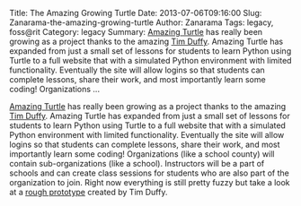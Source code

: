 Title: The Amazing Growing Turtle
Date: 2013-07-06T09:16:00
Slug: Zanarama-the-amazing-growing-turtle
Author: Zanarama
Tags: legacy, foss@rit
Category: legacy
Summary: [Amazing Turtle](https://github.com/Zanarama/AmazingTurtle) has really been growing as a project thanks to the amazing [Tim Duffy](https://github.com/thequbit). Amazing Turtle has expanded from just a small set of lessons for students to learn Python using Turtle to a full website that with a simulated Python environment with limited functionality. Eventually the site will allow logins so that students can complete lessons, share their work, and most importantly learn some coding! Organizations  ... 

[Amazing Turtle](https://github.com/Zanarama/AmazingTurtle) has really been
growing as a project thanks to the amazing [Tim
Duffy](https://github.com/thequbit). Amazing Turtle has expanded from just a
small set of lessons for students to learn Python using Turtle to a full
website that with a simulated Python environment with limited functionality.
Eventually the site will allow logins so that students can complete lessons,
share their work, and most importantly learn some coding! Organizations (like
a school county) will contain sub-organizations (like a school). Instructors
will be a part of schools and can create class sessions for students who are
also part of the organization to join. Right now everything is still pretty
fuzzy but take a look at a [rough
prototype](http://mycodespace.net/projects/amazingturtle/) created by Tim
Duffy.

